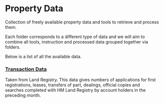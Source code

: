 # Property Data
Collection of freely available property data and tools to retrieve and process them.

Each folder corresponds to a different type of data and we will aim to combine all tools, instruction and processed data grouped together via folders.

Below is a list of all the available data.

### [Transaction Data](transaction-data/README.md)

Taken from Land Registry. This data gives numbers of applications for first registrations, leases, transfers of part, dealings, official copies and searches completed with HM Land Registry by account holders in the preceding month.
